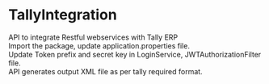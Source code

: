 # TallyIntegration<br/>
API to integrate Restful webservices with Tally ERP<br/>
Import the package, update application.properties file.<br/>
Update Token prefix and secret key in LoginService, JWTAuthorizationFilter file.<br/>
API generates output XML file as per tally required format.
